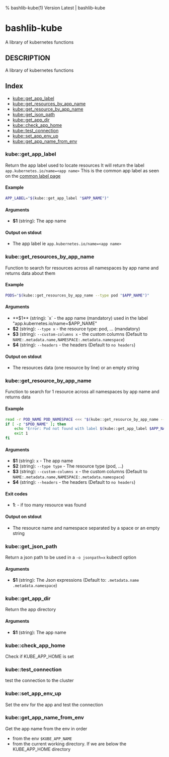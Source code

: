 % bashlib-kube(1) Version Latest | bashlib-kube
# bashlib-kube

A library of kubernetes functions

## DESCRIPTION

A library of kubernetes functions

## Index

* [kube::get_app_label](#kubeget_app_label)
* [kube::get_resources_by_app_name](#kubeget_resources_by_app_name)
* [kube::get_resource_by_app_name](#kubeget_resource_by_app_name)
* [kube::get_json_path](#kubeget_json_path)
* [kube::get_app_dir](#kubeget_app_dir)
* [kube::check_app_home](#kubecheck_app_home)
* [kube::test_connection](#kubetest_connection)
* [kube::set_app_env_up](#kubeset_app_env_up)
* [kube::get_app_name_from_env](#kubeget_app_name_from_env)

### kube::get_app_label

Return the app label used to locate resources
It will return the label `app.kubernetes.io/name=<app name>`
This is the common app label as seen on the [common label page](https://kubernetes.io/docs/concepts/overview/working-with-objects/common-labels/)

#### Example

```bash
APP_LABEL="$(kube::get_app_label "$APP_NAME")"
```

#### Arguments

* **$1** (string): The app name

#### Output on stdout

* The app label ie `app.kubernetes.io/name=<app name>`

### kube::get_resources_by_app_name

Function to search for resources across all namespaces by app name
and returns data about them

#### Example

```bash
PODS="$(kube::get_resources_by_app_name --type pod "$APP_NAME")"
```

#### Arguments

* **$1** (string): `x`                  - the app name (mandatory) used in the label "app.kubernetes.io/name=$APP_NAME"
* **$2** (string): `--type x`           - the resource type: pod, ... (mandatory)
* **$3** (string): `--custom-columns x` - the custom columns (Default to `NAME:.metadata.name,NAMESPACE:.metadata.namespace`)
* **$4** (string): `--headers`          - the headers (Default to `no headers`)

#### Output on stdout

* The resources data (one resource by line) or an empty string

### kube::get_resource_by_app_name

Function to search for 1 resource across all namespaces by app name
and returns data

#### Example

```bash
read -r POD_NAME POD_NAMESPACE <<< "$(kube::get_resource_by_app_name --type pod "$APP_NAME" )"
if [ -z "$POD_NAME" ]; then
    echo "Error: Pod not found with label $(kube::get_app_label $APP_NAME)"
    exit 1
fi
```

#### Arguments

* **$1** (string): `x`           - The app name
* **$2** (string): `--type type` - The resource type (pod, ...)
* **$3** (string): `--custom-columns x` - the custom columns (Default to `NAME:.metadata.name,NAMESPACE:.metadata.namespace`)
* **$4** (string): `--headers`          - the headers (Default to `no headers`)

#### Exit codes

* **1**: - if too many resource was found

#### Output on stdout

* The resource name and namespace separated by a space or an empty string

### kube::get_json_path

Return a json path to be used in a `-o jsonpath=x` kubectl option

#### Arguments

* **$1** (string): The Json expressions (Default to: `.metadata.name .metadata.namespace`)

### kube::get_app_dir

Return the app directory

#### Arguments

* **$1** (string): The app name

### kube::check_app_home

Check if KUBE_APP_HOME is set

### kube::test_connection

test the connection to the cluster

### kube::set_app_env_up

Set the env for the app and test the connection

### kube::get_app_name_from_env

Get the app name from the env in order
* from the env `$KUBE_APP_NAME`
* from the current working directory. If we are below the KUBE_APP_HOME directory

